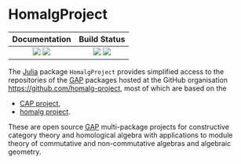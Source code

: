 # HomalgProject

| **Documentation**                                                 | **Build Status**                                                                                |
|:-----------------------------------------------------------------:|:-----------------------------------------------------------------------------------------------:|
| [![][docs-stable-img]][docs-stable-url] [![][docs-dev-img]][docs-dev-url] | [![][travis-img]][travis-url] [![][codecov-img]][codecov-url] |

The [Julia](https://julialang.org/) package `HomalgProject` provides
simplified access to the repositories of the
[GAP](https://www.gap-system.org) packages hosted at the GitHub
organisation https://github.com/homalg-project, most of which are
based on the

* [CAP project](https://github.com/homalg-project/CAP_project/),
* [homalg project](https://github.com/homalg-project/homalg_project/).

These are open source [GAP](https://www.gap-system.org) multi-package
projects for constructive category theory and homological algebra with
applications to module theory of commutative and non-commutative
algebras and algebraic geometry.

[docs-dev-img]: https://img.shields.io/badge/docs-dev-blue.svg
[docs-dev-url]: https://homalg-project.github.io/HomalgProject.jl/dev/

[docs-stable-img]: https://img.shields.io/badge/docs-stable-blue.svg
[docs-stable-url]: https://homalg-project.github.io/HomalgProject.jl/stable/

[travis-img]: https://travis-ci.com/homalg-project/HomalgProject.jl.svg?branch=master
[travis-url]: https://travis-ci.com/homalg-project/HomalgProject.jl

[appveyor-img]: https://ci.appveyor.com/api/projects/status/github/homalg-project/HomalgProject.jl?svg=true
[appveyor-url]: https://ci.appveyor.com/project/homalg-project/HomalgProject-jl

[codecov-img]: https://codecov.io/gh/homalg-project/HomalgProject.jl/branch/master/graph/badge.svg
[codecov-url]: https://codecov.io/gh/homalg-project/HomalgProject.jl